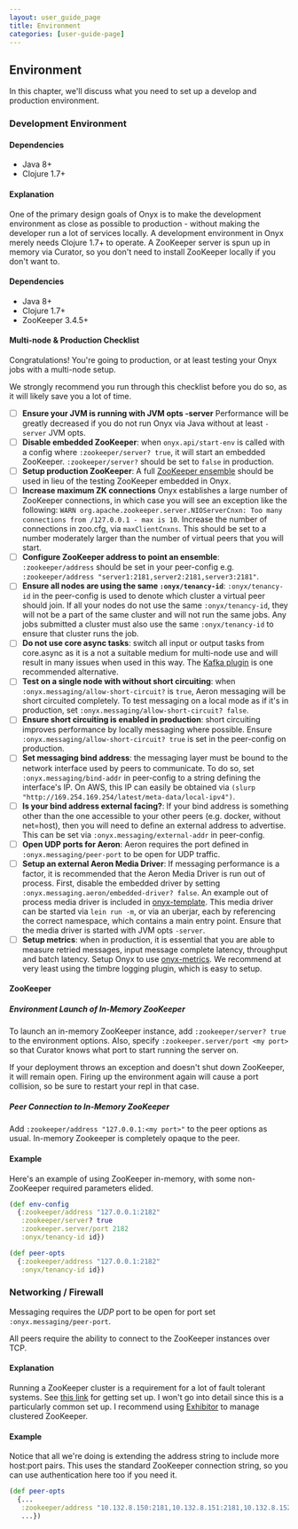 ```yaml
---
layout: user_guide_page
title: Environment
categories: [user-guide-page]
---
```


## Environment

In this chapter, we'll discuss what you need to set up a develop and production environment.

### Development Environment

#### Dependencies

- Java 8+
- Clojure 1.7+

#### Explanation

One of the primary design goals of Onyx is to make the development environment as close as possible to production - without making the developer run a lot of services locally. A development environment in Onyx merely needs Clojure 1.7+ to operate. A ZooKeeper server is spun up in memory via Curator, so you don't need to install ZooKeeper locally if you don't want to.

#### Dependencies

- Java 8+
- Clojure 1.7+
- ZooKeeper 3.4.5+

#### Multi-node & Production Checklist

Congratulations! You're going to production, or at least testing your Onyx jobs with a multi-node setup.

We strongly recommend you run through this checklist before you do so, as it will likely save you a lot of time.

- [ ] **Ensure your JVM is running with JVM opts -server** Performance will be greatly decreased if you do not run Onyx via Java without at least `-server` JVM opts.
- [ ] **Disable embedded ZooKeeper**: when `onyx.api/start-env` is called with a config where `:zookeeper/server? true`, it will start an embedded ZooKeeper. `:zookeeper/server?` should be set to `false` in production.
- [ ] **Setup production ZooKeeper**: A full [ZooKeeper ensemble](https://zookeeper.apache.org/) should be used in lieu of the testing ZooKeeper embedded in Onyx.
- [ ] **Increase maximum ZK connections** Onyx establishes a large number of ZooKeeper connections, in which case you will see an exception like the following: `WARN org.apache.zookeeper.server.NIOServerCnxn: Too many connections from /127.0.0.1 - max is 10`. Increase the number of connections in zoo.cfg, via `maxClientCnxns`. This should be set to a number moderately larger than the number of virtual peers that you will start.
- [ ] **Configure ZooKeeper address to point an ensemble**: `:zookeeper/address` should be set in your peer-config e.g. `:zookeeper/address "server1:2181,server2:2181,server3:2181"`.
- [ ] **Ensure all nodes are using the same `:onyx/tenancy-id`**: `:onyx/tenancy-id` in the peer-config is used to denote which cluster a virtual peer should join. If all your nodes do not use the same `:onyx/tenancy-id`, they will not be a part of the same cluster and will not run the same jobs. Any jobs submitted a cluster must also use the same `:onyx/tenancy-id` to ensure that cluster runs the job.
- [ ] **Do not use core async tasks**: switch all input or output tasks from core.async as it is a not a suitable medium for multi-node use and will result in many issues when used in this way. The [Kafka plugin](https://github.com/onyx-platform/onyx-kafka) is one recommended alternative.
- [ ] **Test on a single node with without short circuiting**: when `:onyx.messaging/allow-short-circuit?` is `true`, Aeron messaging will be short circuited completely. To test messaging on a local mode as if it's in production, set `:onyx.messaging/allow-short-circuit? false`.
- [ ] **Ensure short circuiting is enabled in production**: short circuiting improves performance by locally messaging where possible. Ensure `:onyx.messaging/allow-short-circuit? true` is set in the peer-config on production.
- [ ] **Set messaging bind address**: the messaging layer must be bound to the network interface used by peers to communicate. To do so, set `:onyx.messaging/bind-addr` in peer-config to a string defining the interface's IP. On AWS, this IP can easily be obtained via `(slurp "http://169.254.169.254/latest/meta-data/local-ipv4")`.
- [ ] **Is your bind address external facing?**: If your bind address is something other than the one accessible to your other peers (e.g. docker, without net=host), then you will need to define an external address to advertise. This can be set via `:onyx.messaging/external-addr` in peer-config.
- [ ] **Open UDP ports for Aeron**: Aeron requires the port defined in `:onyx.messaging/peer-port` to be open for UDP traffic.
- [ ] **Setup an external Aeron Media Driver**: If messaging performance is a factor, it is recommended that the Aeron Media Driver is run out of process. First, disable the embedded driver by setting `:onyx.messaging.aeron/embedded-driver? false`. An example out of process media driver is included in [onyx-template](https://github.com/onyx-platform/onyx-template/blob/master/resources/leiningen/new/onyx_app/aeron_media_driver.clj). This media driver can be started via `lein run -m`, or via an uberjar, each by referencing the correct namespace, which contains a main entry point. Ensure that the media driver is started with JVM opts `-server`.
- [ ] **Setup metrics**: when in production, it is essential that you are able to measure retried messages, input message complete latency, throughput and batch latency. Setup Onyx to use [onyx-metrics](https://github.com/onyx-platform/onyx-metrics). We recommend at very least using the timbre logging plugin, which is easy to setup.

#### ZooKeeper

##### Environment Launch of In-Memory ZooKeeper

To launch an in-memory ZooKeeper instance, add `:zookeeper/server? true` to the environment options. Also, specify `:zookeeper.server/port <my port>` so that Curator knows what port to start running the server on.

If your deployment throws an exception and doesn't shut down ZooKeeper, it will remain open. Firing up the environment again will cause a port collision, so be sure to restart your repl in that case.

##### Peer Connection to In-Memory ZooKeeper

Add `:zookeeper/address "127.0.0.1:<my port>"` to the peer options as usual. In-memory Zookeeper is completely opaque to the peer.

#### Example

Here's an example of using ZooKeeper in-memory, with some non-ZooKeeper required parameters elided.

```clojure
(def env-config
  {:zookeeper/address "127.0.0.1:2182"
   :zookeeper/server? true
   :zookeeper.server/port 2182
   :onyx/tenancy-id id})

(def peer-opts
  {:zookeeper/address "127.0.0.1:2182"
   :onyx/tenancy-id id})
```
### Networking / Firewall

Messaging requires the *UDP* port to be open for port set `:onyx.messaging/peer-port`.

All peers require the ability to connect to the ZooKeeper instances over TCP.

#### Explanation

Running a ZooKeeper cluster is a requirement for a lot of fault tolerant systems. See [this link](http://zookeeper.apache.org/doc/r3.1.2/zookeeperStarted.html) for getting set up. I won't go into detail since this is a particularly common set up. I recommend using [Exhibitor](https://github.com/Netflix/exhibitor) to manage clustered ZooKeeper.

#### Example

Notice that all we're doing is extending the address string to include more host:port pairs. This uses the standard ZooKeeper connection string, so you can use authentication here too if you need it.

```clojure
(def peer-opts
  {...
   :zookeeper/address "10.132.8.150:2181,10.132.8.151:2181,10.132.8.152:2181"
   ...})
```
